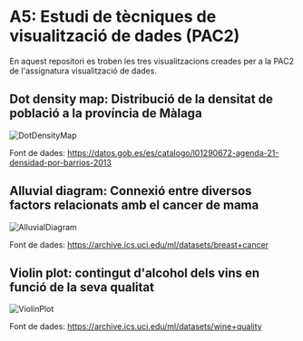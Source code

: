 # A5: Estudi de tècniques de visualització de dades (PAC2)

En aquest repositori es troben les tres visualitzacions creades per a la PAC2 de l'assignatura visualització de dades. 

## Dot density map: Distribució de la densitat de població a la província de Màlaga

![DotDensityMap](https://user-images.githubusercontent.com/117472128/235367814-59f28762-5ca2-438e-86a5-f9f5a5441e2b.png)

Font de dades: https://datos.gob.es/es/catalogo/l01290672-agenda-21-densidad-por-barrios-2013

## Alluvial diagram: Connexió entre diversos factors relacionats amb el cancer de mama

![AlluvialDiagram](https://user-images.githubusercontent.com/117472128/235367858-21b22a82-74f1-4683-93e2-12a7465481ac.png)

Font de dades: https://archive.ics.uci.edu/ml/datasets/breast+cancer 

## Violin plot: contingut d'alcohol dels vins en funció de la seva qualitat

![ViolinPlot](https://user-images.githubusercontent.com/117472128/235367881-e721f239-404a-4c3c-81fa-5c4a66258ed6.png)

Font de dades: https://archive.ics.uci.edu/ml/datasets/wine+quality
